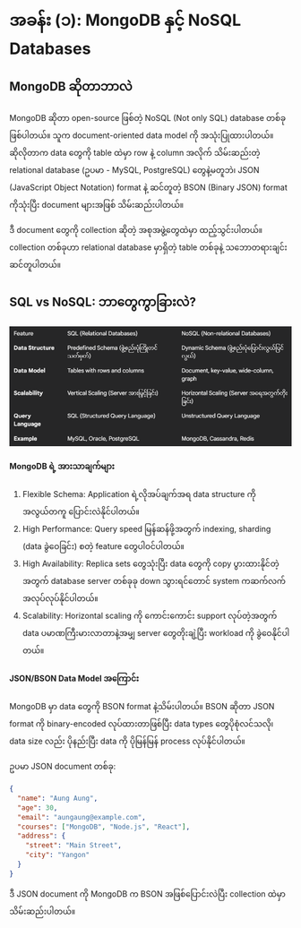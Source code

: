 # အခန်း (၁): MongoDB နှင့် NoSQL Databases
## MongoDB ဆိုတာဘာလဲ
MongoDB ဆိုတာ open-source ဖြစ်တဲ့ NoSQL (Not only SQL) database တစ်ခုဖြစ်ပါတယ်။ သူက document-oriented data model ကို အသုံးပြုထားပါတယ်။ ဆိုလိုတာက data တွေကို table ထဲမှာ row နဲ့ column အလိုက် သိမ်းဆည်းတဲ့ relational database (ဥပမာ - MySQL, PostgreSQL) တွေနဲ့မတူဘဲ၊ JSON (JavaScript Object Notation) format နဲ့ ဆင်တူတဲ့ BSON (Binary JSON) format ကိုသုံးပြီး document များအဖြစ် သိမ်းဆည်းပါတယ်။

ဒီ document တွေကို collection ဆိုတဲ့ အစုအဖွဲ့တွေထဲမှာ ထည့်သွင်းပါတယ်။ collection တစ်ခုဟာ relational database မှာရှိတဲ့ table တစ်ခုနဲ့ သဘောတရားချင်း ဆင်တူပါတယ်။

## SQL vs NoSQL: ဘာတွေကွာခြားလဲ?
![alt text](/assets/images/image.png)

#### MongoDB ရဲ့ အားသာချက်များ
1. Flexible Schema: Application ရဲ့လိုအပ်ချက်အရ data structure ကို အလွယ်တကူ ပြောင်းလဲနိုင်ပါတယ်။
2. High Performance: Query speed မြန်ဆန်ဖို့အတွက် indexing, sharding (data ခွဲဝေခြင်း) စတဲ့ feature တွေပါဝင်ပါတယ်။
3. High Availability: Replica sets တွေသုံးပြီး data တွေကို copy ပွားထားနိုင်တဲ့အတွက် database server တစ်ခုခု down သွားရင်တောင် system ကဆက်လက်အလုပ်လုပ်နိုင်ပါတယ်။
4. Scalability: Horizontal scaling ကို ကောင်းကောင်း support လုပ်တဲ့အတွက် data ပမာဏကြီးမားလာတာနဲ့အမျှ server တွေတိုးချဲ့ပြီး workload ကို ခွဲဝေနိုင်ပါတယ်။

#### JSON/BSON Data Model အကြောင်း
MongoDB မှာ data တွေကို BSON format နဲ့သိမ်းပါတယ်။ BSON ဆိုတာ JSON format ကို binary-encoded လုပ်ထားတာဖြစ်ပြီး data types တွေပိုစုံလင်သလို၊ data size လည်း ပိုနည်းပြီး data ကို ပိုမြန်မြန် process လုပ်နိုင်ပါတယ်။

ဥပမာ JSON document တစ်ခု:
```json
{
  "name": "Aung Aung",
  "age": 30,
  "email": "aungaung@example.com",
  "courses": ["MongoDB", "Node.js", "React"],
  "address": {
    "street": "Main Street",
    "city": "Yangon"
  }
}
```
ဒီ JSON document ကို MongoDB က BSON အဖြစ်ပြောင်းလဲပြီး collection ထဲမှာ သိမ်းဆည်းပါတယ်။
